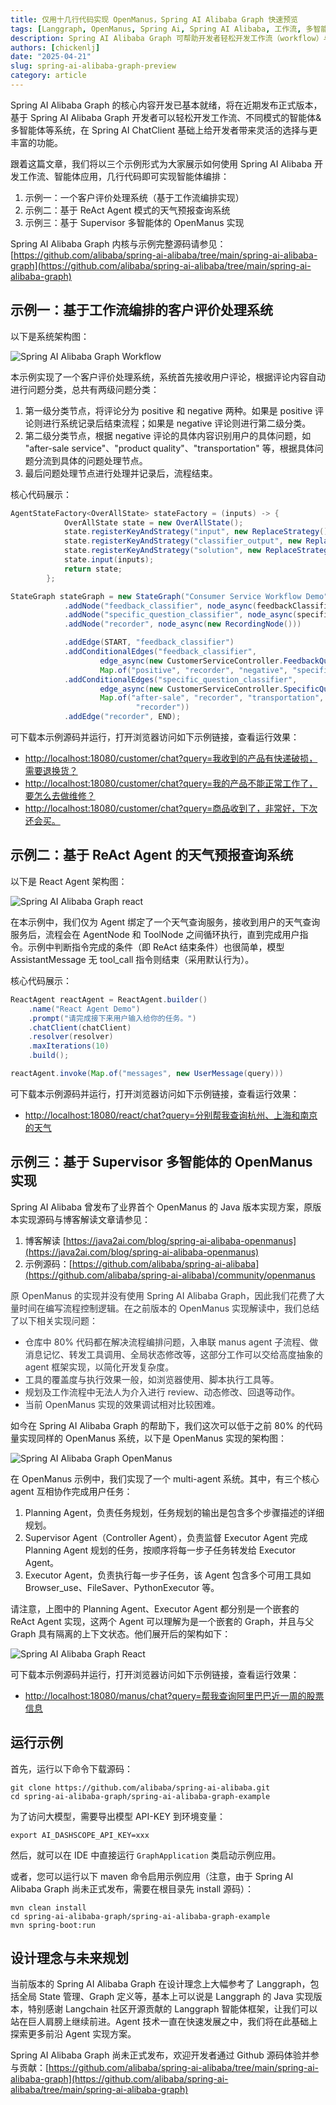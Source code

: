 ```yaml
---
title: 仅用十几行代码实现 OpenManus，Spring AI Alibaba Graph 快速预览
tags: [Langgraph, OpenManus, Spring Ai, Spring AI Alibaba, 工作流, 多智能体, multi-agent]
description: Spring AI Alibaba Graph 可帮助开发者轻松开发工作流（workflow）与多智能体（multi-agent）系统，本文通过三个示例展示其在客户评价处理、天气查询及 OpenManus 实现中的应用，大幅简化流程编排复杂度。
authors: [chickenlj]
date: "2025-04-21"
slug: spring-ai-alibaba-graph-preview
category: article
---
```


Spring AI Alibaba Graph 的核心内容开发已基本就绪，将在近期发布正式版本，基于 Spring AI Alibaba Graph 开发者可以轻松开发工作流、不同模式的智能体&多智能体等系统，在 Spring AI ChatClient 基础上给开发者带来灵活的选择与更丰富的功能。

跟着这篇文章，我们将以三个示例形式为大家展示如何使用 Spring AI Alibaba 开发工作流、智能体应用，几行代码即可实现智能体编排：

1. 示例一：一个客户评价处理系统（基于工作流编排实现）
2. 示例二：基于 ReAct Agent 模式的天气预报查询系统
3. 示例三：基于 Supervisor 多智能体的 OpenManus 实现


Spring AI Alibaba Graph 内核与示例完整源码请参见：[https://github.com/alibaba/spring-ai-alibaba/tree/main/spring-ai-alibaba-graph](https://github.com/alibaba/spring-ai-alibaba/tree/main/spring-ai-alibaba-graph)

## 示例一：基于工作流编排的客户评价处理系统
以下是系统架构图：

![Spring AI Alibaba Graph Workflow](/img/blog/graph-preview/workflow-comment-review.png)

本示例实现了一个客户评价处理系统，系统首先接收用户评论，根据评论内容自动进行问题分类，总共有两级问题分类：

1. 第一级分类节点，将评论分为 positive 和 negative 两种。如果是 positive 评论则进行系统记录后结束流程；如果是 negative 评论则进行第二级分类。
2. 第二级分类节点，根据 negative 评论的具体内容识别用户的具体问题，如 "after-sale service"、"product quality"、"transportation" 等，根据具体问题分流到具体的问题处理节点。
3. 最后问题处理节点进行处理并记录后，流程结束。



核心代码展示：

```java
AgentStateFactory<OverAllState> stateFactory = (inputs) -> {
			OverAllState state = new OverAllState();
			state.registerKeyAndStrategy("input", new ReplaceStrategy());
			state.registerKeyAndStrategy("classifier_output", new ReplaceStrategy());
			state.registerKeyAndStrategy("solution", new ReplaceStrategy());
			state.input(inputs);
			return state;
		};

StateGraph stateGraph = new StateGraph("Consumer Service Workflow Demo", stateFactory)
			.addNode("feedback_classifier", node_async(feedbackClassifier))
			.addNode("specific_question_classifier", node_async(specificQuestionClassifier))
			.addNode("recorder", node_async(new RecordingNode()))

			.addEdge(START, "feedback_classifier")
			.addConditionalEdges("feedback_classifier",
					edge_async(new CustomerServiceController.FeedbackQuestionDispatcher()),
					Map.of("positive", "recorder", "negative", "specific_question_classifier"))
			.addConditionalEdges("specific_question_classifier",
					edge_async(new CustomerServiceController.SpecificQuestionDispatcher()),
					Map.of("after-sale", "recorder", "transportation", "recorder", "quality", "recorder", "others",
							"recorder"))
			.addEdge("recorder", END);
```



可下载本示例源码并运行，打开浏览器访问如下示例链接，查看运行效果：

+ [http://localhost:18080/customer/chat?query=我收到的产品有快递破损，需要退换货？](http://localhost:18080/customer/chat?query=我收到的产品有快递破损，需要退换货？)
+ [http://localhost:18080/customer/chat?query=我的产品不能正常工作了，要怎么去做维修？](http://localhost:18080/customer/chat?query=我的产品不能正常工作了，要怎么去做维修？)
+ [http://localhost:18080/customer/chat?query=商品收到了，非常好，下次还会买。](http://localhost:18080/customer/chat?query=商品收到了，非常好，下次还会买。)

## 示例二：基于 ReAct Agent 的天气预报查询系统
以下是 React Agent 架构图：

![Spring AI Alibaba Graph react](/img/blog/graph-preview/react.png)


在本示例中，我们仅为 Agent 绑定了一个天气查询服务，接收到用户的天气查询服务后，流程会在 AgentNode 和 ToolNode 之间循环执行，直到完成用户指令。示例中判断指令完成的条件（即 ReAct 结束条件）也很简单，模型 AssistantMessage 无 tool_call 指令则结束（采用默认行为）。



核心代码展示：

```java
ReactAgent reactAgent = ReactAgent.builder()
    .name("React Agent Demo")
    .prompt("请完成接下来用户输入给你的任务。")
    .chatClient(chatClient)
    .resolver(resolver)
    .maxIterations(10)
    .build();

reactAgent.invoke(Map.of("messages", new UserMessage(query)))
```



可下载本示例源码并运行，打开浏览器访问如下示例链接，查看运行效果：

+ [http://localhost:18080/react/chat?query=分别帮我查询杭州、上海和南京的天气](http://localhost:18080/react/chat?query=分别帮我查询杭州、上海和南京的天气)

## 示例三：基于 Supervisor 多智能体的 OpenManus 实现
Spring AI Alibaba 曾发布了业界首个 OpenManus 的 Java 版本实现方案，原版本实现源码与博客解读文章请参见：

1. 博客解读 [https://java2ai.com/blog/spring-ai-alibaba-openmanus](https://java2ai.com/blog/spring-ai-alibaba-openmanus)
2. 示例源码：[https://github.com/alibaba/spring-ai-alibaba](https://github.com/alibaba/spring-ai-alibaba)/community/openmanus



<font style="color:rgb(53, 56, 65);">原 OpenManus 的实现并没有使用 Spring AI Alibaba Graph，因此我们花费了大量时间在编写流程控制逻辑。在之前版本的 OpenManus 实现解读中，我们总结了以下相关实现问题：</font>

+ <font style="color:rgb(53, 56, 65);">仓库中 80% 代码都在解决流程编排问题，入串联 manus agent 子流程、做消息记忆、转发工具调用、全局状态修改等，这部分工作可以交给高度抽象的 agent 框架实现，以简化开发复杂度。</font>
+ <font style="color:rgb(53, 56, 65);">工具的覆盖度与执行效果一般，如浏览器使用、脚本执行工具等。</font>
+ <font style="color:rgb(53, 56, 65);">规划及工作流程中无法人为介入进行 review、动态修改、回退等动作。</font>
+ <font style="color:rgb(53, 56, 65);">当前 OpenManus 实现的效果调试相对比较困难。</font>



如今在 Spring AI Alibaba Graph 的帮助下，我们这次可以低于之前 80% 的代码量实现同样的 OpenManus 系统，以下是 OpenManus 实现的架构图：

![Spring AI Alibaba Graph OpenManus](/img/blog/graph-preview/openmanus.png)

在 OpenManus 示例中，我们实现了一个 multi-agent 系统。其中，有三个核心 agent 互相协作完成用户任务：

1. Planning Agent，负责任务规划，任务规划的输出是包含多个步骤描述的详细规划。
2. Supervisor Agent（Controller Agent），负责监督 Executor Agent 完成 Planning Agent 规划的任务，按顺序将每一步子任务转发给 Executor Agent。
3. Executor Agent，负责执行每一步子任务，该 Agent 包含多个可用工具如 Browser_use、FileSaver、PythonExecutor 等。

请注意，上图中的 Planning Agent、Executor Agent 都分别是一个嵌套的 ReAct Agent 实现，这两个 Agent 可以理解为是一个嵌套的 Graph，并且与父 Graph 具有隔离的上下文状态。他们展开后的架构如下：

![Spring AI Alibaba Graph React](/img/blog/graph-preview/react.png)

可下载本示例源码并运行，打开浏览器访问如下示例链接，查看运行效果：

+ [http://localhost:18080/manus/chat?query=帮我查询阿里巴巴近一周的股票信息](http://localhost:18080/manus/chat?query=帮我查询阿里巴巴近一周的股票信息)

## 运行示例
首先，运行以下命令下载源码：

```shell
git clone https://github.com/alibaba/spring-ai-alibaba.git
cd spring-ai-alibaba-graph/spring-ai-alibaba-graph-example
```

为了访问大模型，需要导出模型 API-KEY 到环境变量：

```shell
export AI_DASHSCOPE_API_KEY=xxx
```

然后，就可以在 IDE 中直接运行 `GraphApplication` 类启动示例应用。

或者，您可以运行以下 maven 命令启用示例应用（注意，由于 Spring AI Alibaba Graph 尚未正式发布，需要在根目录先 install 源码）：

```shell
mvn clean install
cd spring-ai-alibaba-graph/spring-ai-alibaba-graph-example
mvn spring-boot:run
```

## 设计理念与未来规划
当前版本的 Spring AI Alibaba Graph 在设计理念上大幅参考了 Langgraph，包括全局 State 管理、Graph 定义等，基本上可以说是 Langgraph 的 Java 实现版本，特别感谢 Langchain 社区开源贡献的 Langgraph 智能体框架，让我们可以站在巨人肩膀上继续前进。Agent 技术一直在快速发展之中，我们将在此基础上探索更多前沿 Agent 实现方案。


Spring AI Alibaba Graph 尚未正式发布，欢迎开发者通过 Github 源码体验并参与贡献：[https://github.com/alibaba/spring-ai-alibaba/tree/main/spring-ai-alibaba-graph](https://github.com/alibaba/spring-ai-alibaba/tree/main/spring-ai-alibaba-graph)

